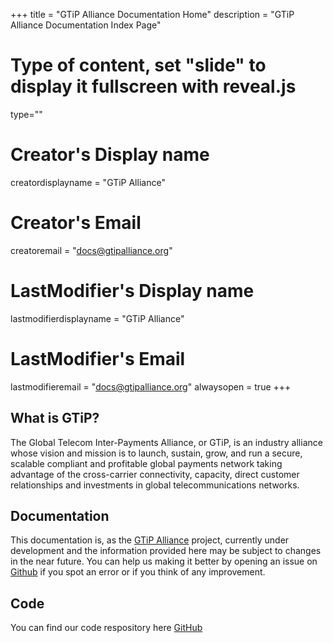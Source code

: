 +++
title = "GTiP Alliance Documentation Home"
description = "GTiP Alliance Documentation Index Page"
# Type of content, set "slide" to display it fullscreen with reveal.js
type=""
# Creator's Display name
creatordisplayname = "GTiP Alliance"
# Creator's Email
creatoremail = "docs@gtipalliance.org"
# LastModifier's Display name
lastmodifierdisplayname = "GTiP Alliance"
# LastModifier's Email
lastmodifieremail = "docs@gtipalliance.org"
alwaysopen = true
+++

<section>
<h2 id="what-is-qredo">What is GTiP?</h2>
<p>The Global Telecom Inter-Payments Alliance, or GTiP, is an industry alliance whose vision and mission is to launch, sustain, grow, and run a secure, scalable compliant and profitable global payments network taking advantage of the cross-carrier connectivity, capacity, direct customer relationships and investments in global telecommunications networks.</p>

<h2 id="documentation">Documentation</h2>
<p>This documentation is, as the <a href="https://gtipalliance.org/">GTiP Alliance</a> project, currently under development and the
information provided here may be subject to changes in the near future. You can help us making it better by opening an
issue on <a href="https://github.com/GTiP-Alliance/GTiP-Documentation/issues">Github</a> if you spot an error or if you think of any
improvement.</p>

<h2 id="repo-link">Code</h2>
<p>You can find our code respository here <a href = "https://github.com/GTiP-Alliance">GitHub</a></p>

</section>
